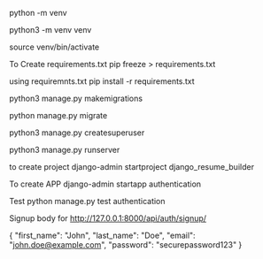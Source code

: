 python -m venv <directory>

python3 -m venv venv

source venv/bin/activate

To Create requirements.txt
pip freeze > requirements.txt

using requiremnts.txt
pip install -r requirements.txt

python3 manage.py makemigrations

python manage.py migrate

python3 manage.py createsuperuser

python3 manage.py runserver

to create project
django-admin startproject django_resume_builder

To create APP
django-admin startapp authentication

Test
python manage.py test authentication

Signup body for
http://127.0.0.1:8000/api/auth/signup/

{
"first_name": "John",
"last_name": "Doe",
"email": "john.doe@example.com",
"password": "securepassword123"
}
